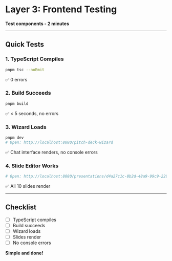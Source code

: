 # Layer 3: Frontend Testing

**Test components - 2 minutes**

---

## Quick Tests

### 1. TypeScript Compiles
```bash
pnpm tsc --noEmit
```
✅ 0 errors

### 2. Build Succeeds
```bash
pnpm build
```
✅ < 5 seconds, no errors

### 3. Wizard Loads
```bash
pnpm dev
# Open: http://localhost:8080/pitch-deck-wizard
```
✅ Chat interface renders, no console errors

### 4. Slide Editor Works
```bash
# Open: http://localhost:8080/presentations/d4a27c1c-8b2d-48a9-99c9-2298037e9e81/outline
```
✅ All 10 slides render

---

## Checklist

- [ ] TypeScript compiles
- [ ] Build succeeds
- [ ] Wizard loads
- [ ] Slides render
- [ ] No console errors

**Simple and done!**
